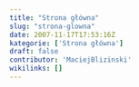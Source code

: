 ```yaml
---
title: "Strona główna"
slug: "strona-glowna"
date: 2007-11-17T17:53:16Z
kategorie: ['Strona główna']
draft: false
contributor: 'MaciejBlizinski'
wikilinks: []
---
```


